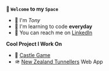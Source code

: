 **🤖 ```Welcome``` to my ```Space```**
- 👋 I'm *Tony*
- 🌱 I'm learning to code **everyday**
- 📮 You can reach me on [LinkedIn](https://www.linkedin.com/in/anthony-byledbal/)

**Cool Project I Work On**
- 🏰 [Castle Game](https://github.com/PrinsWillem/castle_game_project)
- 🪖 [New Zealand Tunnellers](https://www.nztunnellers.com) Web App
